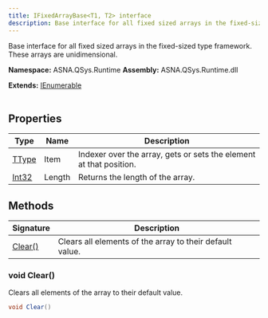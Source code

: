 ```yaml
---
title: IFixedArrayBase<T1, T2> interface
description: Base interface for all fixed sized arrays in the fixed-sized type framework. These arrays are unidimensional.
---
```


Base interface for all fixed sized arrays in the fixed-sized type framework. These arrays are unidimensional.

**Namespace:** ASNA.QSys.Runtime
**Assembly:** ASNA.QSys.Runtime.dll

**Extends:** [IEnumerable](https://learn.microsoft.com/en-us/dotnet/api/system.collections.generic.ienumerable-1?view=net-8.0)
<br>
<br>

## Properties

| Type | Name | Description
| --- | --- | --- 
| [TType](https://learn.microsoft.com/en-us/dotnet/api/system.type?view=net-8.0) | Item | Indexer over the array, gets or sets the element at that position. |
| [Int32](https://learn.microsoft.com/en-us/dotnet/csharp/language-reference/builtin-types/integral-numeric-types) | Length | Returns the length of the array. |

## Methods

| Signature | Description |
| --- | --- |
| [Clear()](#void-clear) | Clears all elements of the array to their default value.

### void Clear()

Clears all elements of the array to their default value.

```cs
void Clear()
```
